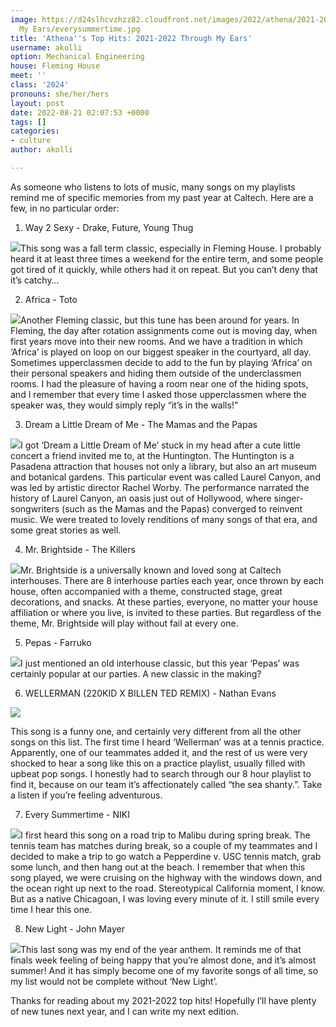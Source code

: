 ```yaml
---
image: https://d24slhcvzhzz82.cloudfront.net/images/2022/athena/2021-2022 Through
  My Ears/everysummertime.jpg
title: 'Athena''s Top Hits: 2021-2022 Through My Ears'
username: akolli
option: Mechanical Engineering
house: Fleming House
meet: ''
class: '2024'
pronouns: she/her/hers
layout: post
date: 2022-08-21 02:07:53 +0000
tags: []
categories:
- culture
author: akolli

---
```

As someone who listens to lots of music, many songs on my playlists remind me of specific memories from my past year at Caltech. Here are a few, in no particular order:

1. Way 2 Sexy - Drake, Future, Young Thug

![](https://ug-admissions-caltech-blog-publish.s3.us-west-1.amazonaws.com/images/2022/athena/2021-2022+Through+My+Ears/way2sexy1.jpg)This song was a fall term classic, especially in Fleming House. I probably heard it at least three times a weekend for the entire term, and some people got tired of it quickly, while others had it on repeat. But you can’t deny that it’s catchy…

2. Africa - Toto

![](https://ug-admissions-caltech-blog-publish.s3.us-west-1.amazonaws.com/images/2022/athena/2021-2022+Through+My+Ears/africa.jpg)Another Fleming classic, but this tune has been around for years. In Fleming, the day after rotation assignments come out is moving day, when first years move into their new rooms. And we have a tradition in which ‘Africa’ is played on loop on our biggest speaker in the courtyard, all day. Sometimes upperclassmen decide to add to the fun by playing ‘Africa’ on their personal speakers and hiding them outside of the underclassmen rooms. I had the pleasure of having a room near one of the hiding spots, and I remember that every time I asked those upperclassmen where the speaker was, they would simply reply “it’s in the walls!”

3. Dream a Little Dream of Me - The Mamas and the Papas

![](https://ug-admissions-caltech-blog-publish.s3.us-west-1.amazonaws.com/images/2022/athena/2021-2022+Through+My+Ears/dreamalittledreamofme.jpg)I got ‘Dream a Little Dream of Me’ stuck in my head after a cute little concert a friend invited me to, at the Huntington. The Huntington is a Pasadena attraction that houses not only a library, but also an art museum and botanical gardens. This particular event was called Laurel Canyon, and was led by artistic director Rachel Worby. The performance narrated the history of Laurel Canyon, an oasis just out of Hollywood, where singer-songwriters (such as the Mamas and the Papas) converged to reinvent music. We were treated to lovely renditions of many songs of that era, and some great stories as well.

4. Mr. Brightside - The Killers

![](https://ug-admissions-caltech-blog-publish.s3.us-west-1.amazonaws.com/images/2022/athena/2021-2022+Through+My+Ears/mrbrightside.jpg)Mr. Brightside is a universally known and loved song at Caltech interhouses. There are 8 interhouse parties each year, once thrown by each house, often accompanied with a theme, constructed stage, great decorations, and snacks. At these parties, everyone, no matter your house affiliation or where you live, is invited to these parties. But regardless of the theme, Mr. Brightside will play without fail at every one.

5. Pepas - Farruko

![](https://ug-admissions-caltech-blog-publish.s3.us-west-1.amazonaws.com/images/2022/athena/2021-2022+Through+My+Ears/pepas.jpg)I just mentioned an old interhouse classic, but this year ‘Pepas’ was certainly popular at our parties. A new classic in the making?

6. WELLERMAN (220KID X BILLEN TED REMIX) - Nathan Evans

![](https://ug-admissions-caltech-blog-publish.s3.us-west-1.amazonaws.com/images/2022/athena/2021-2022+Through+My+Ears/wellerman.jpg)

This song is a funny one, and certainly very different from all the other songs on this list. The first time I heard ‘Wellerman’ was at a tennis practice. Apparently, one of our teammates added it, and the rest of us were very shocked to hear a song like this on a practice playlist, usually filled with upbeat pop songs. I honestly had to search through our 8 hour playlist to find it, because on our team it’s affectionately called “the sea shanty.”. Take a listen if you’re feeling adventurous.

7. Every Summertime - NIKI

![](https://ug-admissions-caltech-blog-publish.s3.us-west-1.amazonaws.com/images/2022/athena/2021-2022+Through+My+Ears/everysummertime.jpg)I first heard this song on a road trip to Malibu during spring break. The tennis team has matches during break, so a couple of my teammates and I decided to make a trip to go watch a Pepperdine v. USC tennis match, grab some lunch, and then hang out at the beach. I remember that when this song played, we were cruising on the highway with the windows down, and the ocean right up next to the road. Stereotypical California moment, I know. But as a native Chicagoan, I was loving every minute of it. I still smile every time I hear this one.

8. New Light - John Mayer

![](https://ug-admissions-caltech-blog-publish.s3.us-west-1.amazonaws.com/images/2022/athena/2021-2022+Through+My+Ears/newlight.jpg)This last song was my end of the year anthem. It reminds me of that finals week feeling of being happy that you’re almost done, and it’s almost summer! And it has simply become one of my favorite songs of all time, so my list would not be complete without ‘New Light’.

Thanks for reading about my 2021-2022 top hits! Hopefully I’ll have plenty of new tunes next year, and I can write my next edition.